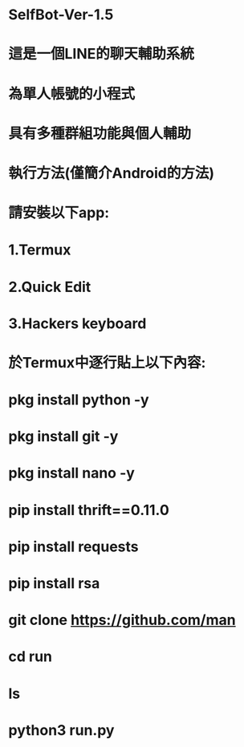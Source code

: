 # SelfBot-Ver-1.5
# 這是一個LINE的聊天輔助系統
# 為單人帳號的小程式
# 具有多種群組功能與個人輔助
# 執行方法(僅簡介Android的方法)
# 請安裝以下app:
# 1.Termux
# 2.Quick Edit
# 3.Hackers keyboard
# 於Termux中逐行貼上以下內容:
# pkg install python -y
# pkg install git -y
# pkg install nano -y
# pip install thrift==0.11.0
# pip install requests
# pip install rsa
# git clone https://github.com/man
# cd run
# ls
# python3 run.py
